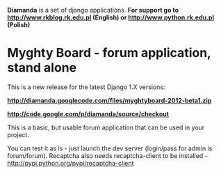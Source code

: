 **Diamanda** is a set of django applications. **For support go to http://www.rkblog.rk.edu.pl (English) or http://www.python.rk.edu.pl (Polish)**

#  #

# Myghty Board - forum application, stand alone #
This is a new release for the latest Django 1.X versions:

**http://diamanda.googlecode.com/files/myghtyboard-2012-beta1.zip**

**http://code.google.com/p/diamanda/source/checkout**


This is a basic, but usable forum application that can be used in your project.

You can test it as is - just launch the dev server (login/pass for admin is forum/forum). Recaptcha also needs recaptcha-client to be installed - http://pypi.python.org/pypi/recaptcha-client
